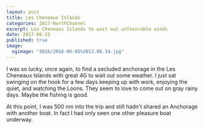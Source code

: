 ```yaml
---
layout: post
title: Les Cheneaux Islands
categories: 2017-NorthChannel
excerpt: Les Cheneaux Islands to wait out unfavorable winds
date: 2017-06-21
published: true
image:
  ogimage: "2016/2016-06-05%2013.06.34.jpg"
---
```


I was so lucky, once again, to find a secluded anchorage in the Les Cheneaux Islands with great 4G to wait out some weather. I just sat swinging on the hook for a few days keeping up with work, enjoying the quiet, and watching the Loons. They seem to love to come out on gray rainy days. Maybe the fishing is good. 

At this point, I was 500 nm into the trip and still hadn't shared an Anchorage with another boat. In fact I had only seen one other pleasure boat underway.

